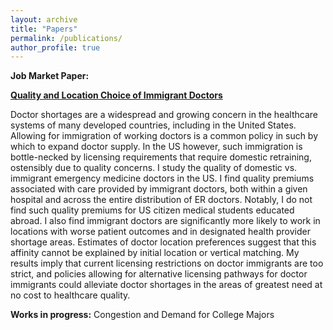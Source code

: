 ```yaml
---
layout: archive
title: "Papers"
permalink: /publications/
author_profile: true
---
```

**Job Market Paper:**

**[Quality and Location Choice of Immigrant Doctors](/files/jmp-abstract/)**

Doctor shortages are a widespread and growing concern in the healthcare systems of many developed countries, including in the United States. Allowing for immigration of working doctors is a common policy in such by which to expand doctor supply. In the US however, such immigration is bottle-necked by licensing requirements that require domestic retraining, ostensibly due to quality concerns. I study the quality of domestic vs. immigrant emergency medicine doctors in the US. I find quality premiums associated with care provided by immigrant doctors, both within a given hospital and across the entire distribution of ER doctors. Notably, I do not find such quality premiums for US citizen medical students educated abroad. I also find immigrant doctors are significantly more likely to work in locations with worse patient outcomes and in designated health provider shortage areas. Estimates of doctor location preferences suggest that this affinity cannot be explained by initial location or vertical matching. My results imply that current licensing restrictions on doctor immigrants are too strict, and policies allowing for alternative licensing pathways for doctor immigrants could alleviate doctor shortages in the areas of greatest need at no cost to healthcare quality.

**Works in progress:**
Congestion and Demand for College Majors
